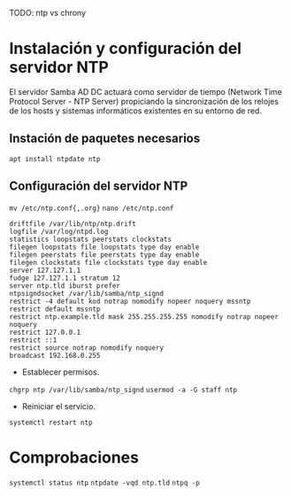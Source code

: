 TODO: ntp vs chrony

# Instalación y configuración del servidor NTP

El servidor Samba AD DC actuará como servidor de tiempo (Network Time Protocol Server - NTP Server) propiciando la sincronización de los relojes de los hosts y sistemas informáticos existentes en su entorno de red.

## Instación de paquetes necesarios

`apt install ntpdate ntp`

## Configuración del servidor NTP

`mv /etc/ntp.conf{,.org}`
`nano /etc/ntp.conf`

    driftfile /var/lib/ntp/ntp.drift
    logfile /var/log/ntpd.log
    statistics loopstats peerstats clockstats
    filegen loopstats file loopstats type day enable
    filegen peerstats file peerstats type day enable
    filegen clockstats file clockstats type day enable
    server 127.127.1.1
    fudge 127.127.1.1 stratum 12
    server ntp.tld iburst prefer
    ntpsigndsocket /var/lib/samba/ntp_signd
    restrict -4 default kod notrap nomodify nopeer noquery mssntp
    restrict default mssntp
    restrict ntp.example.tld mask 255.255.255.255 nomodify notrap nopeer noquery
    restrict 127.0.0.1
    restrict ::1
    restrict source notrap nomodify noquery
    broadcast 192.168.0.255

* Establecer permisos.

`chgrp ntp /var/lib/samba/ntp_signd`
`usermod -a -G staff ntp`

* Reiniciar el servicio.

`systemctl restart ntp`

# Comprobaciones

`systemctl status ntp`
`ntpdate -vqd ntp.tld`
`ntpq -p`